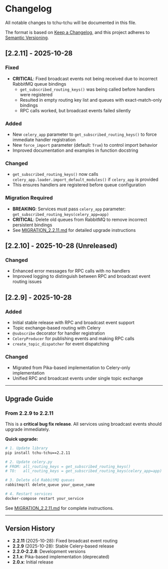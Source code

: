 # Changelog

All notable changes to tchu-tchu will be documented in this file.

The format is based on [Keep a Changelog](https://keepachangelog.com/en/1.0.0/),
and this project adheres to [Semantic Versioning](https://semver.org/spec/v2.0.0.html).

## [2.2.11] - 2025-10-28

### Fixed
- **CRITICAL**: Fixed broadcast events not being received due to incorrect RabbitMQ queue bindings
  - `get_subscribed_routing_keys()` was being called before handlers were registered
  - Resulted in empty routing key list and queues with exact-match-only bindings
  - RPC calls worked, but broadcast events failed silently

### Added
- New `celery_app` parameter to `get_subscribed_routing_keys()` to force immediate handler registration
- New `force_import` parameter (default: `True`) to control import behavior
- Improved documentation and examples in function docstring

### Changed
- `get_subscribed_routing_keys()` now calls `celery_app.loader.import_default_modules()` if `celery_app` is provided
- This ensures handlers are registered before queue configuration

### Migration Required
- **BREAKING**: Services must pass `celery_app` parameter: `get_subscribed_routing_keys(celery_app=app)`
- **CRITICAL**: Delete old queues from RabbitMQ to remove incorrect persistent bindings
- See [MIGRATION_2.2.11.md](./MIGRATION_2.2.11.md) for detailed upgrade instructions

## [2.2.10] - 2025-10-28 (Unreleased)

### Changed
- Enhanced error messages for RPC calls with no handlers
- Improved logging to distinguish between RPC and broadcast event routing issues

## [2.2.9] - 2025-10-28

### Added
- Initial stable release with RPC and broadcast event support
- Topic exchange-based routing with Celery
- `@subscribe` decorator for handler registration
- `CeleryProducer` for publishing events and making RPC calls
- `create_topic_dispatcher` for event dispatching

### Changed
- Migrated from Pika-based implementation to Celery-only implementation
- Unified RPC and broadcast events under single topic exchange

---

## Upgrade Guide

### From 2.2.9 to 2.2.11

This is a **critical bug fix release**. All services using broadcast events should upgrade immediately.

**Quick upgrade:**
```bash
# 1. Update library
pip install tchu-tchu==2.2.11

# 2. Update celery.py
# FROM: all_routing_keys = get_subscribed_routing_keys()
# TO:   all_routing_keys = get_subscribed_routing_keys(celery_app=app)

# 3. Delete old RabbitMQ queues
rabbitmqctl delete_queue your_queue_name

# 4. Restart services
docker-compose restart your_service
```

See [MIGRATION_2.2.11.md](./MIGRATION_2.2.11.md) for complete instructions.

---

## Version History

- **2.2.11** (2025-10-28): Fixed broadcast event routing
- **2.2.9** (2025-10-28): Stable Celery-based release
- **2.2.0-2.2.8**: Development versions
- **2.1.x**: Pika-based implementation (deprecated)
- **2.0.x**: Initial release

